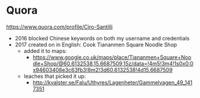 # Quora

<https://www.quora.com/profile/Ciro-Santilli>

- 2016 blocked Chinese keywords on both my username and credentials
- 2017 created on in English: Cook Tiananmen Square Noodle Shop
    -   added it to maps:
        - https://www.google.co.uk/maps/place/Tiananmen+Square+Noodle+Shop/@60.6132538,15.6687509,15z/data=!4m5!3m4!1s0x0:0x94603408e3c63fb3!8m2!3d60.6132538!4d15.6687509
    -   leaches that picked it up:
        - http://kvalster.se/Falu/Uthyres/Lagenheter/Gammelvagen_49_1417351
